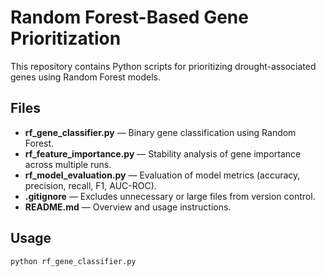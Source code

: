 # Random Forest-Based Gene Prioritization

This repository contains Python scripts for prioritizing drought-associated genes using Random Forest models.

## Files
- **rf_gene_classifier.py** — Binary gene classification using Random Forest.
- **rf_feature_importance.py** — Stability analysis of gene importance across multiple runs.
- **rf_model_evaluation.py** — Evaluation of model metrics (accuracy, precision, recall, F1, AUC-ROC).
- **.gitignore** — Excludes unnecessary or large files from version control.
- **README.md** — Overview and usage instructions.

## Usage
```bash
python rf_gene_classifier.py
